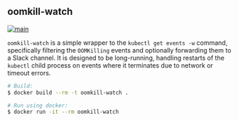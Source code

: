 ## oomkill-watch

[![main](https://github.com/flowerinthenight/oomkill-watch/actions/workflows/main.yml/badge.svg)](https://github.com/flowerinthenight/oomkill-watch/actions/workflows/main.yml)

`oomkill-watch` is a simple wrapper to the `kubectl get events -w` command, specifically filtering the `OOMKilling` events and optionally forwarding them to a Slack channel. It is designed to be long-running, handling restarts of the `kubectl` child process on events where it terminates due to network or timeout errors.

```sh
# Build:
$ docker build --rm -t oomkill-watch .

# Run using docker:
$ docker run -it --rm oomkill-watch
```
